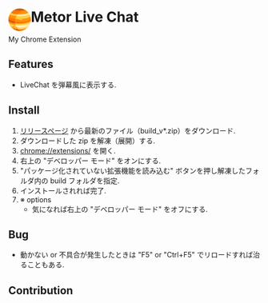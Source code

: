 # <img src="public/icons/icon_48.png" width="45" align="left"> Metor Live Chat

My Chrome Extension

## Features
- LiveChat を弾幕風に表示する.

## Install
1. [リリースページ](https://github.com/15j5141/MeteorLiveChat/releases) から最新のファイル（build_v*.zip）をダウンロード.
1. ダウンロードした zip を解凍（展開）する.
1. [chrome://extensions/](chrome://extensions/) を開く.
1. 右上の "デベロッパー モード" をオンにする.
1. "パッケージ化されていない拡張機能を読み込む" ボタンを押し解凍したフォルダ内の build フォルダを指定.
1. インストールされれば完了.
1. ※ options
    - 気になれば右上の "デベロッパー モード" をオフにする.

<!--
[**Chrome** extension]() <!-- TODO: Add chrome extension link inside parenthesis -->

## Bug
- 動かない or 不具合が発生したときは "F5" or "Ctrl+F5" でリロードすれば治ることもある.

## Contribution

<!--
Suggestions and pull requests are welcomed!.
-->

